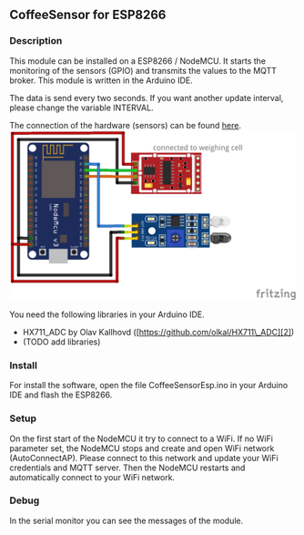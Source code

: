 ## CoffeeSensor for ESP8266

### Description
This module can be installed on a ESP8266 / NodeMCU. It starts the monitoring of the sensors (GPIO) and transmits the values to the MQTT broker. 
This module is written in the Arduino IDE.

The data is send every two seconds. If you want another update interval, please change the variable INTERVAL.

The connection of the hardware (sensors) can be found [here][1].
![Plug-in board for ESP8266][image-1]

You need the following libraries in your Arduino IDE.

- HX711\_ADC by Olav Kallhovd ([https://github.com/olkal/HX711\_ADC][2])
- (TODO add libraries)

### Install
For install the software, open the file CoffeeSensorEsp.ino in your Arduino IDE and flash the ESP8266.

### Setup
On the first start of the NodeMCU it try to connect to a WiFi. If no WiFi parameter set, the NodeMCU stops and create and open WiFi network (AutoConnectAP). 
Please connect to this network and update your WiFi credentials and MQTT server. Then the NodeMCU restarts and automatically connect to your WiFi network.

### Debug
In the serial monitor you can see the messages of the module.

[1]:	CoffeeSensorEsp.fzz
[2]:	https://github.com/olkal/HX711_ADC "GitHub for HX711"

[image-1]:	CoffeeSensorEsp_Plug-in_board.png "Plug-in board for ESP8266"